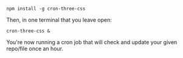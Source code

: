 `npm install -g cron-three-css`

Then, in one terminal that you leave open:

`cron-three-css &`

You're now running a cron job that will check and update your given repo/file once an hour.
